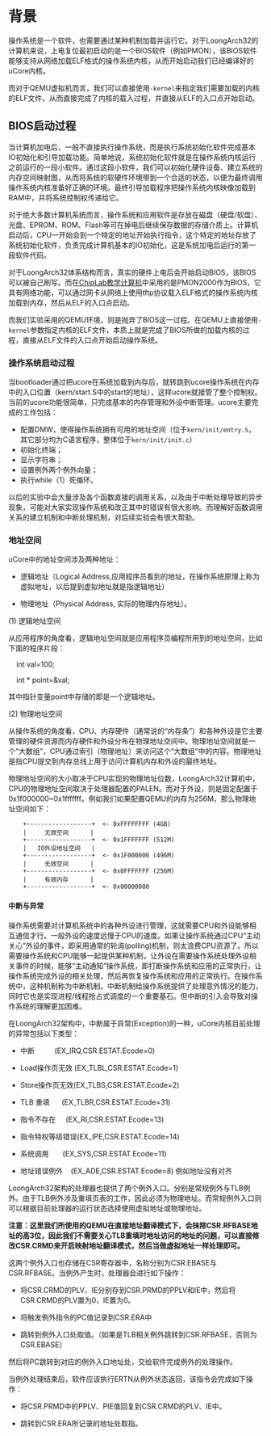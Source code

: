 # 背景

操作系统是一个软件，也需要通过某种机制加载并运行它。对于LoongArch32的计算机来说，上电复位最初启动的是一个BIOS软件（例如PMON），该BIOS软件能够支持从网络加载ELF格式的操作系统内核，从而开始启动我们已经编译好的uCore内核。

而对于QEMU虚拟机而言，我们可以直接使用`-kernel`来指定我们需要加载的内核的ELF文件，从而直接完成了内核的载入过程，并直接从ELF的入口点开始启动。

## BIOS启动过程

当计算机加电后，一般不直接执行操作系统，而是执行系统初始化软件完成基本IO初始化和引导加载功能。简单地说，系统初始化软件就是在操作系统内核运行之前运行的一段小软件。通过这段小软件，我们可以初始化硬件设备、建立系统的内存空间映射图，从而将系统的软硬件环境带到一个合适的状态，以便为最终调用操作系统内核准备好正确的环境。最终引导加载程序把操作系统内核映像加载到RAM中，并将系统控制权传递给它。

对于绝大多数计算机系统而言，操作系统和应用软件是存放在磁盘（硬盘/软盘）、光盘、EPROM、ROM、Flash等可在掉电后继续保存数据的存储介质上。计算机启动后，CPU一开始会到一个特定的地址开始执行指令，这个特定的地址存放了系统初始化软件，负责完成计算机基本的IO初始化，这是系统加电后运行的第一段软件代码。

对于LoongArch32体系结构而言，真实的硬件上电后会开始启动BIOS，该BIOS可以被自己刷写。而在[ChipLab教学计算机](https://gitee.com/loongson-edu/chiplab)中采用的是PMON2000作为BIOS，它具有网络功能，可以通过网卡从网络上使用tftp协议载入ELF格式的操作系统内核加载到内存，然后从ELF的入口点启动。

而我们实验采用的QEMU环境，则是抛弃了BIOS这一过程。在QEMU上直接使用`-kernel`参数指定内核的ELF文件，本质上就是完成了BIOS所做的加载内核的过程，直接从ELF文件的入口点开始启动操作系统。

### 操作系统启动过程

当bootloader通过把ucore在系统加载到内存后，就转跳到ucore操作系统在内存中的入口位置（kern/start.S中的start的地址），这样ucore就接管了整个控制权。当前的ucore功能很简单，只完成基本的内存管理和外设中断管理。ucore主要完成的工作包括：

- 配置DMW，使得操作系统拥有可用的地址空间（位于`kern/init/entry.S`，其它部分均为C语言程序，整体位于`kern/init/init.c`）
- 初始化终端；
- 显示字符串；
- 设置例外两个例外向量；
- 执行while（1）死循环。

以后的实验中会大量涉及各个函数直接的调用关系，以及由于中断处理导致的异步现象，可能对大家实现操作系统和改正其中的错误有很大影响。而理解好函数调用关系的建立机制和中断处理机制，对后续实验会有很大帮助。

### 地址空间

uCore中的地址空间涉及两种地址：

- 逻辑地址（Logical Address,应用程序员看到的地址，在操作系统原理上称为虚拟地址，以后提到虚拟地址就是指逻辑地址）

- 物理地址（Physical Address, 实际的物理内存地址）。

(1) 逻辑地址空间

从应用程序的角度看，逻辑地址空间就是应用程序员编程所用到的地址空间，比如下面的程序片段：

    int val=100;

    int * point=&val;

其中指针变量point中存储的即是一个逻辑地址。

(2) 物理地址空间

从操作系统的角度看，CPU、内存硬件（通常说的“内存条”）和各种外设是它主要管理的硬件资源而内存硬件和外设分布在物理地址空间中。物理地址空间就是一个“大数组”，CPU通过索引（物理地址）来访问这个“大数组”中的内容。物理地址是指CPU提交到内存总线上用于访问计算机内存和外设的最终地址。

物理地址空间的大小取决于CPU实现的物理地址位数，LoongArch32计算机中，CPU的物理地址空间取决于处理器配置的PALEN。而对于外设，则是固定配置于0x1f000000~0x1fffffff。例如我们如果配置QEMU的内存为256M，那么物理地址空间如下：

```
    +------------------+  <- 0xFFFFFFFF (4GB)
    |     无效空间      |
    +------------------+  <- 0x1FFFFFFF (512M)
    |   IO外设地址空间   |
    +------------------+  <- 0x1F000000 (496M)
    |     无效空间      |
    +------------------+  <- 0x0FFFFFFF (256M)
    |     有效内存      |
    +------------------+  <- 0x00000000
```

#### 中断与异常

操作系统需要对计算机系统中的各种外设进行管理，这就需要CPU和外设能够相互通信才行。一般外设的速度远慢于CPU的速度。如果让操作系统通过CPU“主动关心”外设的事件，即采用通常的轮询(polling)机制，则太浪费CPU资源了。所以需要操作系统和CPU能够一起提供某种机制，让外设在需要操作系统处理外设相关事件的时候，能够“主动通知”操作系统，即打断操作系统和应用的正常执行，让操作系统完成外设的相关处理，然后再恢复操作系统和应用的正常执行。在操作系统中，这种机制称为中断机制。中断机制给操作系统提供了处理意外情况的能力，同时它也是实现进程/线程抢占式调度的一个重要基石。但中断的引入会导致对操作系统的理解更加困难。

在LoongArch32架构中，中断属于异常(Exception)的一种，uCore内核目前处理的异常包括以下类型：

- 中断          (EX_IRQ,CSR.ESTAT.Ecode=0)

- Load操作页无效 (EX_TLBL,CSR.ESTAT.Ecode=1)

- Store操作页无效(EX_TLBS,CSR.ESTAT.Ecode=2)

- TLB 重填      (EX_TLBR,CSR.ESTAT.Ecode=31)

- 指令不存在     (EX_RI,CSR.ESTAT.Ecode=13)

- 指令特权等级错误(EX_IPE,CSR.ESTAT.Ecode=14)

- 系统调用       (EX_SYS,CSR.ESTAT.Ecode=11)

- 地址错误例外    (EX_ADE,CSR.ESTAT.Ecode=8) 例如地址没有对齐

LoongArch32架构的处理器也提供了两个例外入口。分别是常规例外与TLB例外。由于TLB例外涉及重填页表的工作，因此必须为物理地址。而常规例外入口则可以根据目前处理器的运行状态选择使用虚拟地址或物理地址。

**注意：这里我们所使用的QEMU在直接地址翻译模式下，会抹除CSR.RFBASE地址的高3位，因此我们不需要关心TLB重填时地址访问的地址的问题，可以直接修改CSR.CRMD来开启映射地址翻译模式，然后当做虚拟地址一样处理即可。**

这两个例外入口也存储在CSR寄存器中，名称分别为CSR.EBASE与CSR.RFBASE。当例外产生时，处理器会进行如下操作：

- 将CSR.CRMD的PLV、IE分别存到CSR.PRMD的PPLV和IE中，然后将CSR.CRMD的PLV置为0，IE置为0。

- 将触发例外指令的PC值记录到CSR.ERA中

- 跳转到例外入口处取值。（如果是TLB相关例外跳转到CSR.RFBASE，否则为CSR.EBASE）

然后将PC跳转到对应的例外入口地址处，交给软件完成例外的处理操作。

当例外处理结束后，软件应该执行ERTN从例外状态返回，该指令会完成如下操作：

- 将CSR.PRMD中的PPLV、PIE值回复到CSR.CRMD的PLV、IE中。

- 跳转到CSR.ERA所记录的地址处取指。